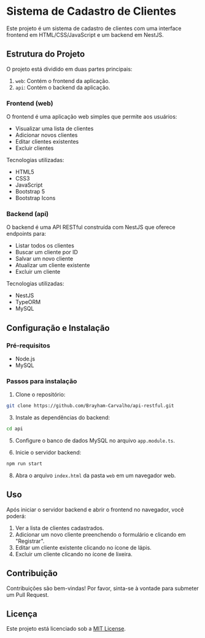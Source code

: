 # Sistema de Cadastro de Clientes

Este projeto é um sistema de cadastro de clientes com uma interface frontend em HTML/CSS/JavaScript e um backend em NestJS.

## Estrutura do Projeto

O projeto está dividido em duas partes principais:

1. `web`: Contém o frontend da aplicação.
2. `api`: Contém o backend da aplicação.

### Frontend (web)

O frontend é uma aplicação web simples que permite aos usuários:

- Visualizar uma lista de clientes
- Adicionar novos clientes
- Editar clientes existentes
- Excluir clientes

Tecnologias utilizadas:
- HTML5
- CSS3
- JavaScript
- Bootstrap 5
- Bootstrap Icons

### Backend (api)

O backend é uma API RESTful construída com NestJS que oferece endpoints para:

- Listar todos os clientes
- Buscar um cliente por ID
- Salvar um novo cliente
- Atualizar um cliente existente
- Excluir um cliente

Tecnologias utilizadas:
- NestJS
- TypeORM
- MySQL

## Configuração e Instalação

### Pré-requisitos

- Node.js
- MySQL

### Passos para instalação

1. Clone o repositório:
```sh
git clone https://github.com/Brayham-Carvalho/api-restful.git
```

3. Instale as dependências do backend:
```sh
cd api
```
5. Configure o banco de dados MySQL no arquivo `app.module.ts`.

6. Inicie o servidor backend:
```sh
npm run start
```

8. Abra o arquivo `index.html` da pasta `web` em um navegador web.

## Uso

Após iniciar o servidor backend e abrir o frontend no navegador, você poderá:

1. Ver a lista de clientes cadastrados.
2. Adicionar um novo cliente preenchendo o formulário e clicando em "Registrar".
3. Editar um cliente existente clicando no ícone de lápis.
4. Excluir um cliente clicando no ícone de lixeira.

## Contribuição

Contribuições são bem-vindas! Por favor, sinta-se à vontade para submeter um Pull Request.

## Licença

Este projeto está licenciado sob a [MIT License](https://opensource.org/licenses/MIT).

